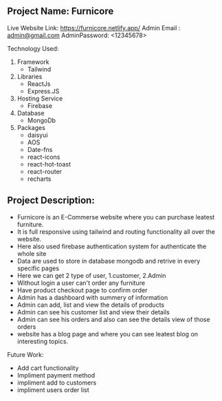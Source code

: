 Project Name: Furnicore
-

Live Website Link: https://furnicore.netlify.app/
Admin Email : <admin@gmail.com>
AdminPassword: <12345678>

Technology Used:
1. Framework
    - Tailwind
2. Libraries
    - ReactJs
    - Express.JS
3. Hosting Service
      - Firebase
4. Database
      - MongoDb
5. Packages
      - daisyui
      - AOS
      - Date-fns
      - react-icons
      - react-hot-toast
      - react-router
      - recharts


Project Description:
-
- Furnicore is an E-Commerse website where you can purchase leatest furniture.
- It is full responsive using tailwind and routing functionality all over the website.
- Here also used firebase authentication system for authenticate the whole site
- Data are used to store in database mongodb and retrive in every specific pages
- Here we can get 2 type of user, 1.customer, 2.Admin
- Without login a user can't order any furniture
- Have product checkout page to confirm order
- Admin has a dashboard with summery of information
- Admin can add, list and view the details of products
- Admin can see his customer list and view their details
- Admin can see his orders and also can see the details view of those orders
- website has a blog page and  where you can see leatest blog on interesting topics.

Future Work:

- Add cart functionality
- Impliment payment method
- impliment add to customers
- impliment users order list



